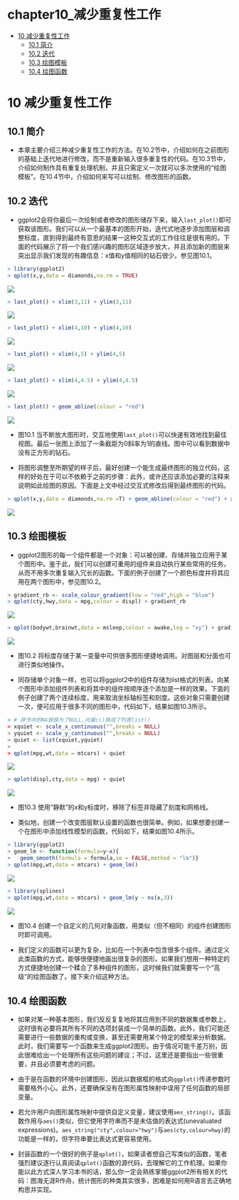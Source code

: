 chapter10_减少重复性工作
================

- <a href="#10-减少重复性工作" id="toc-10-减少重复性工作">10
  减少重复性工作</a>
  - <a href="#101-简介" id="toc-101-简介">10.1 简介</a>
  - <a href="#102-迭代" id="toc-102-迭代">10.2 迭代</a>
  - <a href="#103-绘图模板" id="toc-103-绘图模板">10.3 绘图模板</a>
  - <a href="#104-绘图函数" id="toc-104-绘图函数">10.4 绘图函数</a>

# 10 减少重复性工作

## 10.1 简介

- 本章主要介绍三种减少重复性工作的方法。在10.2节中，介绍如何在之前图形的基础上迭代地进行修改，而不是重新输入很多重复性的代码。在10.3节中，介绍如何制作具有重复处理机制，并且只需定义一次就可以多次使用的“绘图模板”。在10.4节中，介绍如何来写可以绘制、修改图形的函数。

## 10.2 迭代

- ggplot2会将你最后一次绘制或者修改的图形储存下来，输入`last_plot()`即可获取该图形。我们可以从一个最基本的图形开始，迭代式地逐步添加图层和调整标度，直到得到最终有意思的结果一这种交互式的工作往往是很有用的。下面的代码展示了将一个我们感兴趣的图形区域逐步放大，并且添加新的图层来突出显示我们发现的有趣信息：x值和y值相同的钻石很少。参见图10.1。

``` r
> library(ggplot2)
> qplot(x,y,data = diamonds,na.rm = TRUE) 
```

![](chapter10_减少重复性工作_files/figure-gfm/unnamed-chunk-1-1.png)<!-- -->

``` r
> last_plot() + xlim(3,11) + ylim(3,11) 
```

![](chapter10_减少重复性工作_files/figure-gfm/unnamed-chunk-1-2.png)<!-- -->

``` r
> last_plot() + xlim(4,10) + ylim(4,10) 
```

![](chapter10_减少重复性工作_files/figure-gfm/unnamed-chunk-1-3.png)<!-- -->

``` r
> last_plot() + xlim(4,5) + ylim(4,5)
```

![](chapter10_减少重复性工作_files/figure-gfm/unnamed-chunk-1-4.png)<!-- -->

``` r
> last_plot() + xlim(4,4.5) + ylim(4,4.5) 
```

![](chapter10_减少重复性工作_files/figure-gfm/unnamed-chunk-1-5.png)<!-- -->

``` r
> last_plot() + geom_abline(colour = "red")
```

![](chapter10_减少重复性工作_files/figure-gfm/unnamed-chunk-1-6.png)<!-- -->

- 图10.1
  当不断放大图形时，交互地使用`last_plot()`可以快速有效地找到最佳视图。最后一张图上添加了一条截距为0斜率为1的直线。图中可以看到数据中没有正方形的钻石。

- 将图形调整至所期望的样子后，最好创建一个能生成最终图形的独立代码，这样的好处在于可以不依赖于之前的步骤：此外，或许还应该添加必要的注释来说明如此绘图的原因。下面是上文中经过交互式修改后得到最终图形的代码。

``` r
> qplot(x,y,data = diamonds,na.rm =T) + geom_abline(colour = "red") + xlim(4,4.5) + ylim(4,4.5)
```

![](chapter10_减少重复性工作_files/figure-gfm/unnamed-chunk-2-1.png)<!-- -->

## 10.3 绘图模板

- ggplot2图形的每一个组件都是一个对象：可以被创建、存储并独立应用于某个图形中。鉴于此，我们可以创建可重用的组件来自动执行某些常用的任务，从而不用多次重复输入冗长的函数。下面的例子创建了一个颜色标度并将其应用在两个图形中，参见图10.2。

``` r
> gradient_rb <- scale_colour_gradient(low = "red",high = "blue") 
> qplot(cty,hwy,data = mpg,colour = displ) + gradient_rb
```

![](chapter10_减少重复性工作_files/figure-gfm/unnamed-chunk-3-1.png)<!-- -->

``` r
> qplot(bodywt,brainwt,data = msleep,colour = awake,log = "xy") + gradient_rb
```

![](chapter10_减少重复性工作_files/figure-gfm/unnamed-chunk-3-2.png)<!-- -->

- 图10.2
  将标度存储于某一变量中可供很多图形便捷地调用。对图层和分面也可进行类似地操作。

- 同存储单个对象一样，也可以将ggplot2中的组件存储为list格式的列表。向某个图形中添加组件列表和将其中的组件按顺序逐个添加是一样的效果。下面的例子创建了两个连续标度，用来取消坐标轴标签和刻度。这些对象只需要创建一次，便可应用于很多不同的图形中，代码如下，结果如图10.3所示。

``` r
> # 原书中的NA替换为了NULL,向量c()换成了列表list() 
> xquiet <- scale_x_continuous("",breaks = NULL) 
> yquiet <- scale_y_continuous("",breaks = NULL) 
> quiet <- list(xquiet,yquiet)
> 
> qplot(mpg,wt,data = mtcars) + quiet
```

![](chapter10_减少重复性工作_files/figure-gfm/unnamed-chunk-4-1.png)<!-- -->

``` r
> qplot(displ,cty,data = mpg) + quiet
```

![](chapter10_减少重复性工作_files/figure-gfm/unnamed-chunk-4-2.png)<!-- -->

- 图10.3 使用“静默”的x和y标度时，移除了标签并隐藏了刻度和网格线。

- 类似地，创建一个改变图层默认设置的函数也很简单。例如，如果想要创建一个在图形中添加线性模型的函数，代码如下，结果如图10.4所示。

``` r
> library(ggplot2)
> geom_lm <- function(formula=y~x){
+   geom_smooth(formula = formula,se = FALSE,method = "lm")}
> qplot(mpg,wt,data = mtcars) + geom_lm() 
```

![](chapter10_减少重复性工作_files/figure-gfm/unnamed-chunk-5-1.png)<!-- -->

``` r
> library(splines)
> qplot(mpg,wt,data = mtcars) + geom_lm(y ~ ns(x,3))
```

![](chapter10_减少重复性工作_files/figure-gfm/unnamed-chunk-5-2.png)<!-- -->

- 图10.4
  创建一个自定义的几何对象函数，用类似（但不相同）的组件创建图形时即可调用。

- 我们定义的函数可以更为复杂，比如在一个列表中包含很多个组件。通过定义此类函数的方式，能够很便捷地画出很复杂的图形。如果我们想用一种特定的方式便捷地创建一个糅合了多种组件的图形，这时候我们就需要写一个“高级”的绘图函数了。接下来介绍这种方法。

## 10.4 绘图函数

- 如果对某一种基本图形，我们反反复复地将其应用到不同的数据集或参数上，这时很有必要将其所有不同的选项封装成一个简单的函数。此外，我们可能还需要进行一些数据的重构或变换，甚至还需要用某个特定的模型来分析数据。此时，我们需要写一个函数来生成ggplot2图形。由于情况可能千差万别，因此很难给出一个处理所有这些问题的建议；不过，这里还是要指出一些很重要，并且必须要考虑的问题。

- 由于是在函数的环境中创建图形，因此以数据框的格式向`ggplot()`传递参数时需要格外小心。此外，还要确保没有在图形属性映射中误用了任何函数的局部变量。

- 若允许用户向图形属性映射中提供自定义变量，建议使用`aes_string()`。该函数作用与`aes()`类似，但它使用字符串而不是未估值的表达式(unevaluated
  expressions)。`aes_string("cty",colour="hwy")`与`aes(cty,colour=hwy)`的功能是一样的，但字符串要比表达式更容易使用。

- 封装函数的一个很好的例子是`qplot()`，如果读者想自己写类似的函数，笔者强烈建议逐行认真阅读`qplot()`函数的源代码，去理解它的工作机理。如果你能以此方式深人学习本书的话，那么你一定会熟练掌握ggplot2所有相关的代码：图海无涯R作舟，统计图形的种类其实很多，困难是如何用R语言去正确地构思并实现。
